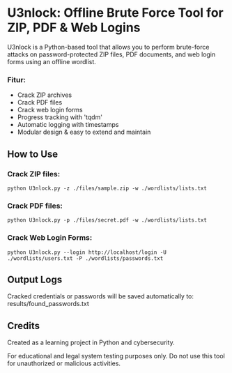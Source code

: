 # U3nlock: Offline Brute Force Tool for ZIP, PDF & Web Logins

U3nlock is a Python-based tool that allows you to perform brute-force attacks on password-protected ZIP files, PDF documents, and web login forms using an offline wordlist.

### Fitur:

- Crack ZIP archives
- Crack PDF files
- Crack web login forms
- Progress tracking with 'tqdm'
- Automatic logging with timestamps
- Modular design & easy to extend and maintain

## How to Use

### Crack ZIP files:
`python U3nlock.py -z ./files/sample.zip -w ./wordlists/lists.txt`

### Crack PDF files:
`python U3nlock.py -p ./files/secret.pdf -w ./wordlists/lists.txt`

### Crack Web Login Forms:
`python U3nlock.py --login http://localhost/login -U ./wordlists/users.txt -P ./wordlists/passwords.txt`

## Output Logs
Cracked credentials or passwords will be saved automatically to:
results/found_passwords.txt

## Credits 
Created as a learning project in Python and cybersecurity.

For educational and legal system testing purposes only.
Do not use this tool for unauthorized or malicious activities.
